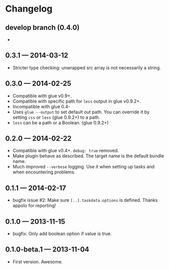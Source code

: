 # Changelog

## develop branch (0.4.0)

-

## 0.3.1 — 2014-03-12
- Stricter type checking: unwrapped src array is not necessarily a string.

## 0.3.0 — 2014-02-25
- Compatible with glue v0.9+.
- Compatible with specific path for `less` output in glue v0.9.2+.
- Incompatible with glue 0.4-
- Uses `glue --output` to set default out path. You can override it by setting `css` or `less` (glue 0.9.2+) to a path.
- `less` can be a path or a Boolean. (glue 0.9.2+)

## 0.2.0 — 2014-02-22
- Compatible with glue v0.4+. `debug: true` removed.
- Make plugin behave as described. The target name is the default bundle name.
- Much improved `--verbose` logging. Use it when setting up tasks and when encountering problems.

## 0.1.1 — 2014-02-17
- bugfix issue #2: Make sure `[..].taskdata.options` is defined. Thanks appolo for reporting!

## 0.1.0 — 2013-11-15
- bugfix: Only add boolean option if value is true.

## 0.1.0-beta.1 — 2013-11-04
- First version. Awesome.